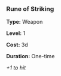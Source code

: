 ### Rune of Striking

**Type:** Weapon

**Level:** 1

**Cost:** 3d

**Duration:** One-time

_+1 to hit_

